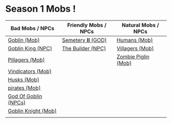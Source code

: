 # Season 1 Mobs !

Bad Mobs / NPCs                     | Friendly Mobs / NPCs          | Natural Mobs / NPCs                 |
----------------------------------- | ----------------------------- | ----------------------------------- |
[Goblin (Mob)](#goblin)             | [Semetery 𝐈𝐈 (GOD)](#semetery) | [Humans (Mob)](#humans)             |
[Goblin King (NPC)](#goblinking)    | [The Builder (NPC)](#builder) | [Villagers (Mob)](#villagers)       |
[Pillagers (Mob)](#pillagers)       |                               | [Zombie Piglin (Mob)](#zombiepiglin)|
[Vindicators (Mob)](#vindicators)   |                               |                                     |
[Husks (Mob)](#husks)               |                               |                                     |
[pirates (Mob)](#pirates)           |                               |                                     |
[God Of Goblin (NPCs)](#godofgoblin)|                               |                                     |
[Goblin Knight (Mob)](#goblinknight)|                               |                                     |
                                    |                               |                                     |
